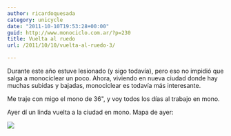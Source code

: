 ```yaml
---
author: ricardoquesada
category: unicycle
date: "2011-10-10T19:53:28+00:00"
guid: http://www.monociclo.com.ar/?p=230
title: Vuelta al ruedo
url: /2011/10/10/vuelta-al-ruedo-3/

---
```

Durante este año estuve lesionado (y sigo todavía), pero eso no impidió que salga a monociclear un poco. Ahora, viviendo en nueva ciudad donde hay muchas subidas y bajadas, monociclear es todavía más interesante.

Me traje con migo el mono de 36", y voy todos los días al trabajo en mono.

Ayer dí un linda vuelta a la ciudad en mono. Mapa de ayer:

[![](http://www.monociclo.com.ar/blog/wp-content/uploads/2011/10/Screen-shot-2011-10-09-at-7.12.47-PM-1024x643.png)](http://www.monociclo.com.ar/blog/wp-content/uploads/2011/10/Screen-shot-2011-10-09-at-7.12.47-PM.png)
